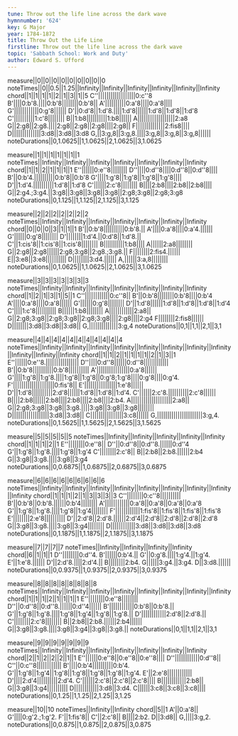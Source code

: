 ```yaml
---
tune: Throw out the life line across the dark wave
hymnnumber: '624'
key: G Major
year: 1784-1872
title: Throw Out the Life Line
firstline: Throw out the life line across the dark wave
topic: 'Sabbath School: Work and Duty'
author: Edward S. Ufford
---
```

measure||0||0||0||0||0||0||0||0||0
noteTimes||0||0.5||1.25||Infinity||Infinity||Infinity||Infinity||Infinity||Infinity
chord||1||1||1||1||2||1||3||1||5
C''||||||||||||||||||0:c''8
B'||||0:b'8.||||0:b'8||||||||0:b'8||
A'||||||||||0:a'8||||0:a'8||||
G'||||||||||||0:g'8||||||
D'||0:d'8||1:d'8.||||1:d'8||||||1:d'8||1:d'8||1:d'8
C'||||||||||1:c'8||||||||
B||1:b8||||||||||1:b8||||||
A||||||||||||||||||2:a8
G||2:g8||2:g8.||||2:g8||2:g8||2:g8||||2:g8||
F||||||||||||||2:fis8||||
D||||||||||||||3:d8||3:d8||3:d8
G,||3:g,8||3:g,8.||||3:g,8||3:g,8||3:g,8||||||
noteDurations||0,1.0625||1,1.0625||2,1.0625||3,1.0625

measure||1||1||1||1||1||1||1
noteTimes||Infinity||Infinity||Infinity||Infinity||Infinity||Infinity||Infinity
chord||1||1||2||1||1||1||1
E''||||||0:e''8||||||||
D''||||0:d''8||||0:d''8||0:d''8||||
B'||0:b'4.||||||||||0:b'8||0:b'8
G'||||1:g'8||1:g'8||1:g'8||1:g'8||||
D'||1:d'4.||||||||||1:d'8||1:d'8
C'||||||2:c'8||||||||
B||||2:b8||||2:b8||2:b8||||
G||2:g4.;3:g4.||3:g8||3:g8||3:g8||3:g8||2:g8;3:g8||2:g8;3:g8
noteDurations||0,1.125||1,1.125||2,1.125||3,1.125

measure||2||2||2||2||2||2||2
noteTimes||Infinity||Infinity||Infinity||Infinity||Infinity||Infinity||Infinity
chord||0||0||0||3||1||1||1
B'||0:b'8||||||||||0:b'8.||
A'||||0:a'8||||0:a'4.||||||
G'||||||0:g'8||||||||
D'||||||||1:d'4.||0:d'8||1:d'8.||
C'||1:cis'8||1:cis'8||1:cis'8||||||||
B||||||||||1:b8||||
A||||||2:a8||||||||
G||2:g8||2:g8||||||2:g8;3:g8||2:g8.;3:g8.||
F||||||||2:fis4.||||||
E||3:e8||3:e8||||||||||
D||||||||3:d4.||||||
A,||||||3:a,8||||||||
noteDurations||0,1.0625||1,1.0625||2,1.0625||3,1.0625

measure||3||3||3||3||3||3||3
noteTimes||Infinity||Infinity||Infinity||Infinity||Infinity||Infinity||Infinity
chord||1||2||1||3||1||5||1
C''||||||||||||0:c''8||
B'||0:b'8||||||||0:b'8||||0:b'4
A'||||0:a'8||||0:a'8||||||
G'||||||0:g'8||||||||
D'||1:d'8||||||1:d'8||1:d'8||1:d'8||1:d'4
C'||||1:c'8||||||||||
B||||||1:b8||||||||
A||||||||||||2:a8||
G||2:g8;3:g8||2:g8;3:g8||2:g8;3:g8||||2:g8||||2:g4
F||||||||2:fis8||||||
D||||||||3:d8||3:d8||3:d8||
G,||||||||||||||3:g,4
noteDurations||0,1||1,1||2,1||3,1

measure||4||4||4||4||4||4||4||4||4||4||4
noteTimes||Infinity||Infinity||Infinity||Infinity||Infinity||Infinity||Infinity||Infinity||Infinity||Infinity||Infinity
chord||1||1||2||1||1||1||1||2||1||3||1
E''||||||0:e''8.||||||||||||||||
D''||||0:d''8||||||0:d''8||||||||||||
B'||0:b'8||||||||||0:b'8||||||||||
A'||||||||||||||||0:a'8||||||
G'||||1:g'8||1:g'8.||||1:g'8||1:g'8||0:g'8;1:g'8||||0:g'8||||0:g'4.
F'||||||||||||||||||||0:fis'8||
E'||||||||||||||||1:e'8||||||
D'||1:d'8||||||||||2:d'8||||||1:d'8||1:d'8||1:d'4.
C'||||||2:c'8.||||||||||2:c'8||||||
B||||2:b8||||||2:b8||||2:b8||||2:b8||||2:b4.
A||||||||||||||||||||2:a8||
G||2:g8;3:g8||3:g8||3:g8.||||3:g8||3:g8||3:g8||||||||
D||||||||||||||||||3:d8||3:d8||
C||||||||||||||||3:c8||||||
G,||||||||||||||||||||||3:g,4.
noteDurations||0,1.5625||1,1.5625||2,1.5625||3,1.5625

measure||5||5||5||5||5
noteTimes||Infinity||Infinity||Infinity||Infinity||Infinity
chord||1||1||1||2||1
E''||||||||0:e''8||
D''||0:d''8||0:d''8.||||||0:d''4
G'||1:g'8||1:g'8.||||1:g'8||1:g'4
C'||||||||2:c'8||
B||2:b8||2:b8.||||||2:b4
G||3:g8||3:g8.||||3:g8||3:g4
noteDurations||0,0.6875||1,0.6875||2,0.6875||3,0.6875

measure||6||6||6||6||6||6||6||6||6
noteTimes||Infinity||Infinity||Infinity||Infinity||Infinity||Infinity||Infinity||Infinity||Infinity
chord||1||1||1||2||1||3||3||3||3
C''||||||||0:c''8||||||||||
B'||0:b'8||0:b'8.||||||0:b'4||||||||
A'||||||||||||0:a'8||0:a'8||0:a'8||0:a'8
G'||1:g'8||1:g'8.||||1:g'8||1:g'4||||||||
F'||||||||||||1:fis'8||1:fis'8||1:fis'8||1:fis'8
E'||||||||2:e'8||||||||||
D'||2:d'8||2:d'8.||||||2:d'4||2:d'8||2:d'8||2:d'8||2:d'8
G||3:g8||3:g8.||||3:g8||3:g4||||||||
D||||||||||||3:d8||3:d8||3:d8||3:d8
noteDurations||0,1.1875||1,1.1875||2,1.1875||3,1.1875

measure||7||7||7||7
noteTimes||Infinity||Infinity||Infinity||Infinity
chord||6||1||1||1
D''||||||||0:d''4.
B'||||||0:b'4.||
G'||0:g'8.||||1:g'4.||1:g'4.
E'||1:e'8.||||||
D'||2:d'8.||||2:d'4.||
B||||||||2:b4.
G||||||3:g4.||3:g4.
D||3:d8.||||||
noteDurations||0,0.9375||1,0.9375||2,0.9375||3,0.9375

measure||8||8||8||8||8||8||8||8
noteTimes||Infinity||Infinity||Infinity||Infinity||Infinity||Infinity||Infinity||Infinity
chord||1||1||1||2||1||1||1||1
E''||||||||0:e''8||||||||
D''||0:d''8||0:d''8.||||||0:d''4||||||
B'||||||||||||0:b'8||0:b'8.||
G'||1:g'8||1:g'8.||||1:g'8||1:g'4||1:g'8||1:g'8.||
D'||||||||||||2:d'8||2:d'8.||
C'||||||||2:c'8||||||||
B||2:b8||2:b8.||||||2:b4||||||
G||3:g8||3:g8.||||3:g8||3:g4||3:g8||3:g8.||
noteDurations||0,1||1,1||2,1||3,1

measure||9||9||9||9||9||9||9
noteTimes||Infinity||Infinity||Infinity||Infinity||Infinity||Infinity||Infinity
chord||2||1||2||2||2||1||1
E''||||||0:e''8||0:e''8||0:e''8||||
D''||||||||||||0:d''8||
C''||0:c''8||||||||||||
B'||||0:b'4||||||||||0:b'4.
G'||1:g'8||1:g'4||1:g'8||1:g'8||1:g'8||1:g'8||1:g'4.
E'||2:e'8||||||||||||
D'||||2:d'4||||||||||2:d'4.
C'||||||2:c'8||2:c'8||2:c'8||||
B||||||||||||2:b8||
G||3:g8||3:g4||||||||||
D||||||||||||3:d8||3:d4.
C||||||3:c8||3:c8||3:c8||||
noteDurations||0,1.25||1,1.25||2,1.25||3,1.25

measure||10||10
noteTimes||Infinity||Infinity
chord||5||1
A'||0:a'8||
G'||||0:g'2.;1:g'2.
F'||1:fis'8||
C'||2:c'8||
B||||2:b2.
D||3:d8||
G,||||3:g,2.
noteDurations||0,0.875||1,0.875||2,0.875||3,0.875

